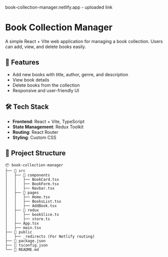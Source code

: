 book-collection-manager.netlify.app - uploaded link

# Book Collection Manager

A simple React + Vite web application for managing a book collection. Users can add, view, and delete books easily.

## 🚀 Features
- Add new books with title, author, genre, and description
- View book details
- Delete books from the collection
- Responsive and user-friendly UI

## 🛠 Tech Stack
- **Frontend**: React + Vite, TypeScript
- **State Management**: Redux Toolkit
- **Routing**: React Router
- **Styling**: Custom CSS


## 📂 Project Structure
```
📦 book-collection-manager
├── 📂 src
│   ├── 📂 components
│   │   ├── BookCard.tsx
│   │   ├── BookForm.tsx
│   │   ├── Navbar.tsx
│   ├── 📂 pages
│   │   ├── Home.tsx
│   │   ├── BooksList.tsx
│   │   ├── AddBook.tsx
│   ├── 📂 redux
│   │   ├── bookSlice.ts
│   │   ├── store.ts
│   ├── App.tsx
│   ├── main.tsx
├── 📂 public
│   ├── _redirects (For Netlify routing)
├── 📜 package.json
├── 📜 tsconfig.json
└── 📜 README.md
```
